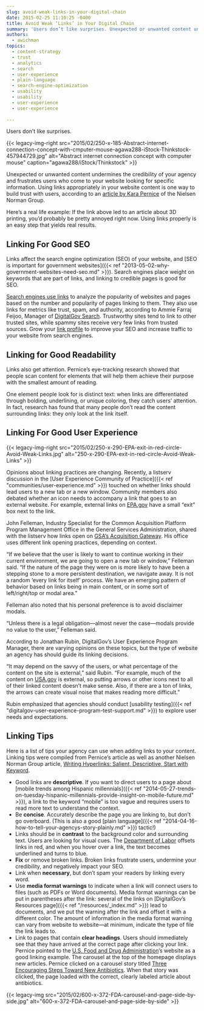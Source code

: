 ```yaml
---
slug: avoid-weak-links-in-your-digital-chain
date: 2015-02-25 11:10:25 -0400
title: Avoid Weak ‘Links’ in Your Digital Chain
summary: 'Users don’t like surprises. Unexpected or unwanted content undermines the credibility of your agency and frustrates users who come to your website looking for specific information. Using links appropriately in your website content is one way to build trust with users, according to an article by Kara Pernice of the Nielsen Norman Group. Here’s a'
authors:
  - awichman
topics:
  - content-strategy
  - trust
  - analytics
  - search
  - user-experience
  - plain-language
  - search-engine-optimization
  - usability
  - usability
  - user-experience
  - user-experience
  
---
```


Users don’t like surprises.

{{< legacy-img-right src="2015/02/250-x-185-Abstract-internet-connection-concept-with-cmputer-mouse-agawa288-iStock-Thinkstock-457944729.jpg" alt="Abstract internet connection concept with computer mouse" caption="agawa288/iStock/Thinkstock" >}}

Unexpected or unwanted content undermines the credibility of your agency and frustrates users who come to your website looking for specific information. Using links appropriately in your website content is one way to build trust with users, according to an [article by Kara Pernice](http://www.nngroup.com/articles/link-promise/) of the Nielsen Norman Group.

Here’s a real life example: If the link above led to an article about 3D printing, you’d probably be pretty annoyed right now. Using links properly is an easy step that yields real results.

## Linking For Good SEO

Links affect the search engine optimization (SEO) of your website, and [SEO is important for government websites]({{< ref "2013-05-02-why-government-websites-need-seo.md" >}}). Search engines place weight on keywords that are part of links, and linking to credible pages is good for SEO.

[Search engines use links](http://moz.com/blog/10-illustrations-on-search-engines-valuation-of-links) to analyze the popularity of websites and pages based on the number and popularity of pages linking to them. They also use links for metrics like trust, spam, and authority, according to Ammie Farraj Feijoo, Manager of [DigitalGov Search](http://search.digitalgov.gov/). Trustworthy sites tend to link to other trusted sites, while spammy sites receive very few links from trusted sources. Grow your [link profile](http://moz.com/beginners-guide-to-seo/growing-popularity-and-links) to improve your SEO and increase traffic to your website from search engines.

## Linking for Good Readability

Links also get attention. Pernice’s eye-tracking research showed that people scan content for elements that will help them achieve their purpose with the smallest amount of reading.

One element people look for is distinct text: when links are differentiated through bolding, underlining, or unique coloring, they catch users’ attention. In fact, research has found that many people don’t read the content surrounding links: they only look at the link itself.

## Linking For Good User Experience

{{< legacy-img-right src="2015/02/250-x-290-EPA-exit-in-red-circle-Avoid-Weak-Links.jpg" alt="250-x-290-EPA-exit-in-red-circle-Avoid-Weak-Links" >}}

Opinions about linking practices are changing. Recently, a listserv discussion in the [User Experience Community of Practice]({{< ref "communities/user-experience.md" >}}) touched on whether links should lead users to a new tab or a new window. Community members also debated whether an icon needs to accompany a link that goes to an external website. For example, external links on [EPA.gov](http://www.epa.gov/) have a small “exit” box next to the link.

John Felleman, Industry Specialist for the Common Acquisition Platform Program Management Office in the General Services Administration, shared with the listserv how links open on [GSA&#8217;s Acquisition Gateway](https://hallways.cap.gsa.gov/homepage/welcome.html). His office uses different link opening practices, depending on context.

“If we believe that the user is likely to want to continue working in their current environment, we are going to open a new tab or window,” Felleman said. “If the nature of the page they were on is more likely to have been a stepping stone to a more persistent destination, we navigate away. It is not a random ‘every link for itself’ process. We have an emerging pattern of behavior based on links being in main content, or in some sort of left/right/top or modal area.”

Felleman also noted that his personal preference is to avoid disclaimer modals.

“Unless there is a legal obligation—almost never the case—modals provide no value to the user,” Felleman said.

According to Jonathan Rubin, DigitalGov&#8217;s User Experience Program Manager, there are varying opinions on these topics, but the type of website an agency has should guide its linking decisions.

“It may depend on the savvy of the users, or what percentage of the content on the site is external,” said Rubin. “For example, much of the content on [USA.gov](http://www.usa.gov/) is external, so putting arrows or other icons next to all of their linked content doesn&#8217;t make sense. Also, if there are a ton of links, the arrows can create visual noise that makes reading more difficult.”

Rubin emphasized that agencies should conduct [usability testing]({{< ref "digitalgov-user-experience-program-test-support.md" >}}) to explore user needs and expectations.

## Linking Tips

Here is a list of tips your agency can use when adding links to your content. Linking tips were compiled from Pernice’s article as well as another Nielsen Norman Group article, [Writing Hyperlinks: Salient, Descriptive, Start with Keyword](http://www.nngroup.com/articles/writing-links/).

  * Good links are **descriptive**. If you want to direct users to a page about [mobile trends among Hispanic millennials]({{< ref "2014-05-27-trends-on-tuesday-hispanic-millennials-provide-insight-on-mobile-future.md" >}}), a link to the keyword “mobile” is too vague and requires users to read more text to understand the context.
  * Be **concise**. Accurately describe the page you are linking to, but don’t go overboard. (This is also a good [plain language]({{< ref "2014-04-16-how-to-tell-your-agencys-story-plainly.md" >}}) tactic!)
  * Links should be in **contrast** to the background color and surrounding text. Users are looking for visual cues. The [Department of Labor](http://www.dol.gov/) offsets links in red, and when you hover over a link, the text becomes underlined and turns to blue.
  * **Fix** or remove broken links. Broken links frustrate users, undermine your credibility, and negatively impact your SEO.
  * Link when **necessary**, but don’t spam your readers by linking every word.
  * Use **media format warnings** to indicate when a link will connect users to files (such as PDFs or Word documents). Media format warnings can be put in parentheses after the link: several of the links on [DigitalGov’s Resources page]({{< ref "/resources/_index.md" >}}) lead to documents, and we put the warning after the link and offset it with a different color. The amount of information in the media format warning can vary from website to website—at minimum, indicate the type of file the link leads to.
  * Link to pages that contain **clear headings**. Users should immediately see that they have arrived at the correct page after clicking your link. Pernice pointed to the [U.S. Food and Drug Administration](http://www.fda.gov/)’s website as a good linking example. The carousel at the top of the homepage displays new articles. Pernice clicked on a carousel story titled [Three Encouraging Steps Toward New Antibiotics](http://blogs.fda.gov/fdavoice/index.php/2014/09/three-encouraging-steps-towards-new-antibiotics/). When that story was clicked, the page loaded with the correct, clearly labeled article about antibiotics.

{{< legacy-img src="2015/02/600-x-372-FDA-carousel-and-page-side-by-side.jpg" alt="600-x-372-FDA-carousel-and-page-side-by-side" >}}